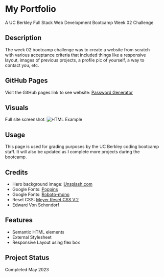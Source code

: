 # My Portfolio
A UC Berkley Full Stack Web Development Bootcamp Week 02 Challenge

## Description

The week 02 bootcamp challenge was to create a website from scratch with various acceptance criteria that included things like a responsive layout, images of previous projects, a profile pic of yourself, a way to contact you, etc. 

## GitHub Pages

Visit the GitHub pages link to see website: [Password Generator](https://torvec.github.io/challenge_3_JS_Password_Generator/)

## Visuals

Full site screenshot:
![HTML Example](./assets/img/fullSitescreenshot.png)

## Usage

This page is used for grading purposes by the UC Berkley coding bootcamp staff. It will also be updated as I complete more projects during the bootcamp.

## Credits

- Hero background image: [Unsplash.com](https://unsplash.com/photos/y6NyYpl89JM)
- Google Fonts: [Poppins](https://fonts.google.com/specimen/Poppins?query=poppins)
- Google Fonts: [Roboto-mono](https://fonts.google.com/specimen/Roboto+Mono?query=roboto)
- Reset CSS: [Meyer Reset CSS V.2](http://meyerweb.com/eric/tools/css/reset/)
- Edward Von Schondorf

## Features

- Semantic HTML elements
- External Stylesheet
- Responsive Layout using flex box

## Project Status

Completed May 2023
